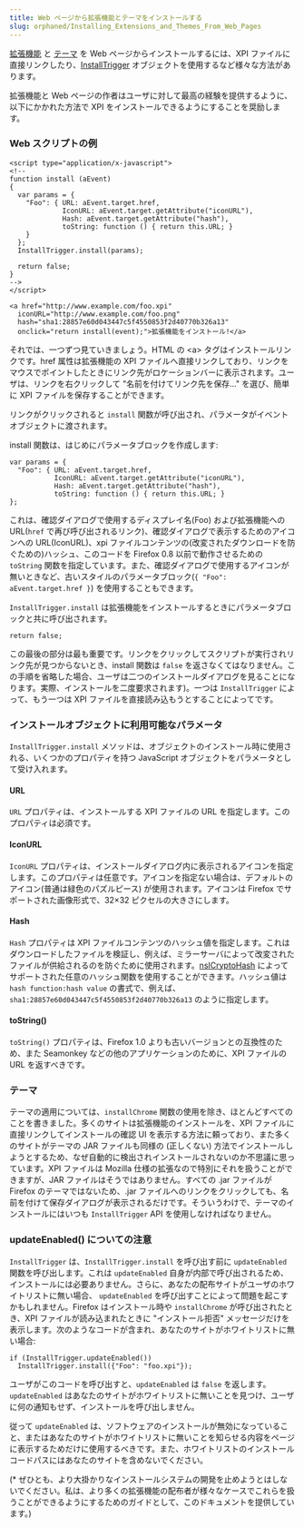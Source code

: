 ```yaml
---
title: Web ページから拡張機能とテーマをインストールする
slug: orphaned/Installing_Extensions_and_Themes_From_Web_Pages
---
```


[拡張機能](/ja/Extension) と [テーマ](/ja/Themes) を Web ページからインストールするには、XPI ファイルに直接リンクしたり、[InstallTrigger](/ja/XPInstall_API_Reference/InstallTrigger_Object) オブジェクトを使用するなど様々な方法があります。

拡張機能と Web ページの作者はユーザに対して最高の経験を提供するように、以下にかかれた方法で XPI をインストールできるようにすることを奨励します。

### Web スクリプトの例

```
<script type="application/x-javascript">
<!--
function install (aEvent)
{
  var params = {
    "Foo": { URL: aEvent.target.href,
             IconURL: aEvent.target.getAttribute("iconURL"),
             Hash: aEvent.target.getAttribute("hash"),
             toString: function () { return this.URL; }
    }
  };
  InstallTrigger.install(params);

  return false;
}
-->
</script>

<a href="http://www.example.com/foo.xpi"
  iconURL="http://www.example.com/foo.png"
  hash="sha1:28857e60d043447c5f4550853f2d40770b326a13"
  onclick="return install(event);">拡張機能をインストール!</a>
```

それでは、一つずつ見ていきましょう。HTML の \<a> タグはインストールリンクです。href 属性は拡張機能の XPI ファイルへ直接リンクしており、リンクをマウスでポイントしたときにリンク先がロケーションバーに表示されます。ユーザは、リンクを右クリックして "名前を付けてリンク先を保存..." を選び、簡単に XPI ファイルを保存することができます。

リンクがクリックされると `install` 関数が呼び出され、パラメータがイベントオブジェクトに渡されます。

install 関数は、はじめにパラメータブロックを作成します:

```
var params = {
  "Foo": { URL: aEvent.target.href,
           IconURL: aEvent.target.getAttribute("iconURL"),
           Hash: aEvent.target.getAttribute("hash"),
           toString: function () { return this.URL; }
};
```

これは、確認ダイアログで使用するディスプレイ名(Foo) および拡張機能への URL(`href` で再び呼び出されるリンク)、確認ダイアログで表示するためのアイコンへの URL(IconURL)、xpi ファイルコンテンツの(改変されたダウンロードを防ぐための)ハッシュ、このコードを Firefox 0.8 以前で動作させるための `toString` 関数を指定しています。また、確認ダイアログで使用するアイコンが無いときなど、古いスタイルのパラメータブロック(`{ "Foo": aEvent.target.href }`) を使用することもできます。

`InstallTrigger.install` は拡張機能をインストールするときにパラメータブロックと共に呼び出されます。

```
return false;
```

この最後の部分は最も重要です。リンクをクリックしてスクリプトが実行されリンク先が見つからないとき、install 関数は `false` を返さなくてはなりません。この手順を省略した場合、ユーザは二つのインストールダイアログを見ることになります。実際、インストールを二度要求されます)。一つは `InstallTrigger` によって、もう一つは XPI ファイルを直接読み込もうとすることによってです。

### インストールオブジェクトに利用可能なパラメータ

`InstallTrigger.install` メソッドは、オブジェクトのインストール時に使用される、いくつかのプロパティを持つ JavaScript オブジェクトをパラメータとして受け入れます。

#### URL

`URL` プロパティは、インストールする XPI ファイルの URL を指定します。このプロパティは必須です。

#### IconURL

`IconURL` プロパティは、インストールダイアログ内に表示されるアイコンを指定します。このプロパティは任意です。アイコンを指定ない場合は、デフォルトのアイコン(普通は緑色のパズルピース) が使用されます。アイコンは Firefox でサポートされた画像形式で、32×32 ピクセルの大きさにします。

#### Hash

`Hash` プロパティは XPI ファイルコンテンツのハッシュ値を指定します。これはダウンロードしたファイルを検証し、例えば、ミラーサーバによって改変されたファイルが供給されるのを防ぐために使用されます。[nsICryptoHash](/ja/NsICryptoHash) によってサポートされた任意のハッシュ関数を使用することができます。ハッシュ値は `hash function:hash value` の書式で、例えば、`sha1:28857e60d043447c5f4550853f2d40770b326a13` のように指定します。

#### toString()

`toString()` プロパティは、Firefox 1.0 よりも古いバージョンとの互換性のため、また Seamonkey などの他のアプリケーションのために、XPI ファイルの URL を返すべきです。

### テーマ

テーマの適用については、`installChrome` 関数の使用を除き、ほとんどすべてのことを書きました。多くのサイトは拡張機能のインストールを、XPI ファイルに直接リンクしてインストールの確認 UI を表示する方法に頼っており、また多くのサイトがテーマの JAR ファイルも同様の (正しくない) 方法でインストールしようとするため、なぜ自動的に検出されインストールされないのか不思議に思っています。XPI ファイルは Mozilla 仕様の拡張なので特別にそれを扱うことができますが、JAR ファイルはそうではありません。すべての .jar ファイルが Firefox のテーマではないため、.jar ファイルへのリンクをクリックしても、名前を付けて保存ダイアログが表示されるだけです。そういうわけで、テーマのインストールにはいつも `InstallTrigger` API を使用しなければなりません。

### updateEnabled() についての注意

`InstallTrigger` は、`InstallTrigger.install` を呼び出す前に `updateEnabled` 関数を呼び出します。これは `updateEnabled` 自身が内部で呼び出されるため、インストールには必要ありません。さらに、あなたの配布サイトがユーザのホワイトリストに無い場合、 `updateEnabled` を呼び出すことによって問題を起こすかもしれません。Firefox はインストール時や `installChrome` が呼び出されたとき、XPI ファイルが読み込まれたときに "インストール拒否" メッセージだけを表示します。次のようなコードが含まれ、あなたのサイトがホワイトリストに無い場合:

```
if (InstallTrigger.updateEnabled())
  InstallTrigger.install({"Foo": "foo.xpi"});
```

ユーザがこのコードを呼び出すと、`updateEnabled` は `false` を返します。`updateEnabled` はあなたのサイトがホワイトリストに無いことを見つけ、ユーザに何の通知もせず、インストールを呼び出しません。

従って `updateEnabled` は、ソフトウェアのインストールが無効になっていること、またはあなたのサイトがホワイトリストに無いことを知らせる内容をページに表示するためだけに使用するべきです。また、ホワイトリストのインストールコードパスにはあなたのサイトを含めないでください。

(\* ぜひとも、より大掛かりなインストールシステムの開発を止めようとはしないでください。私は、より多くの拡張機能の配布者が様々なケースでこれらを扱うことができるようにするためのガイドとして、このドキュメントを提供しています。)
